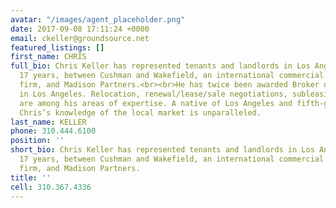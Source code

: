 ```yaml
---
avatar: "/images/agent_placeholder.png"
date: 2017-09-08 17:11:24 +0000
email: ckeller@groundsource.net
featured_listings: []
first_name: CHRIS
full_bio: Chris Keller has represented tenants and landlords in Los Angeles for over
  17 years, between Cushman and Wakefield, an international commercial real estate
  firm, and Madison Partners.<br><br>He has twice been awarded Broker of the Year
  in Los Angeles. Relocation, renewal/lease/sale negotiations, subleasing and expansion
  are among his areas of expertise. A native of Los Angeles and fifth-generation Californian,
  Chris’s knowledge of the local market is unparalleled.
last_name: KELLER
phone: 310.444.6100
position: ''
short_bio: Chris Keller has represented tenants and landlords in Los Angeles for over
  17 years, between Cushman and Wakefield, an international commercial real estate
  firm, and Madison Partners.
title: ''
cell: 310.367.4336
---
```

